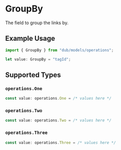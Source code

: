 # GroupBy

The field to group the links by.

## Example Usage

```typescript
import { GroupBy } from "dub/models/operations";

let value: GroupBy = "tagId";
```

## Supported Types

### `operations.One`

```typescript
const value: operations.One = /* values here */
```

### `operations.Two`

```typescript
const value: operations.Two = /* values here */
```

### `operations.Three`

```typescript
const value: operations.Three = /* values here */
```

